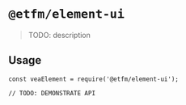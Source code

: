 # `@etfm/element-ui`

> TODO: description

## Usage

```
const veaElement = require('@etfm/element-ui');

// TODO: DEMONSTRATE API
```
